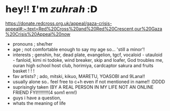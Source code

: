 # 𝗵𝗲𝘆!! 𝗜'𝗺 𝙯𝙪𝙝𝙧𝙖𝙝 :𝗗
https://donate.redcross.org.uk/appeal/gaza-crisis-appeal#:~:text=Red%20Cross%20and%20Red%20Crescent,our%20Gaza%20Crisis%20Appeal%20now
- pronouns ; she/her
- age ; not comfortable enough to say my age so... 'still a minor'!
- interests ; genshin, hsr, dead plate, evangelion, tgcf, vocaloid - utauloid - fanloid, kimi ni todoke, wind breaker, skip and loafer, God troubles me, ouran high school host club, horimiya, cardcaptor sakura and fruits basket ! ! ! 
- fav artists? ; ado, mitski, kikuo, MARETU, YOASOBI and 9Lana!!
- usually alone so.. feel free to c+h even if not mentioned in name!! :DDDD
- suprisingly taken (BY A REAL PERSON IN MY LIFE NOT AN ONLINE FRIEND FYI!!!!!!!!!(4 som1 erm!)
- guys i have a question,
- whats the meaning of life
